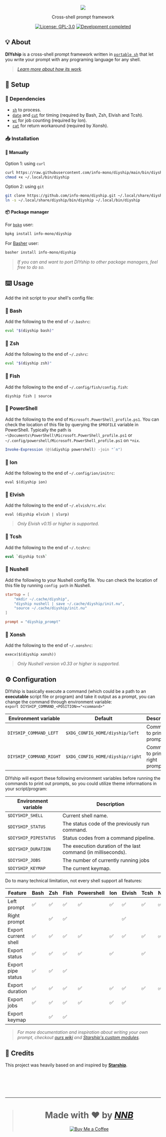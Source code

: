 <p align="center"><a href="https://www.figma.com/file/ivfF5xzAi1zioAkpDHbUyb/DIYship"><img src="https://user-images.githubusercontent.com/43980777/142657083-ec10c6a1-b34b-4517-9110-3d07f7263a63.png"></a></p>
<p align="center">Cross-shell prompt framework</p>
<p align="center"><a href="https://github.com/info-mono/diyship/blob/main/LICENSE"><img src="https://img.shields.io/github/license/info-mono/diyship?labelColor=383838&color=585858&style=for-the-badge" alt="License: GPL-3.0"></a> <a href="https://gist.github.com/NNBnh/9ef453aba3efce26046e0d3119dab5a7#development-completed"><img src="https://img.shields.io/badge/development-completed-%23585858.svg?labelColor=383838&style=for-the-badge&logoColor=FFFFFF" alt="Development completed"></a></p>

## 💡 About

**DIYship** is a cross-shell prompt framework written in [`portable sh`](https://github.com/dylanaraps/pure-sh-bible) that let you write your prompt with any programing language for any shell.

> _[Learn more about how its work](#%EF%B8%8F-configuration)._

## 🚀 Setup

### 🧾 Dependencies

- [`sh`](https://wikipedia.org/wiki/Bourne_shell) to process.
- [`date`](https://wikipedia.org/wiki/Unix_time) and [`cut`](https://wikipedia.org/wiki/Cut_(Unix)) for timing (required by Bash, Zsh, Elvish and Tcsh).
- [`wc`](https://wikipedia.org/wiki/Wc_(Unix)) for job counting (required by Ion).
- [`cat`](https://wikipedia.org/wiki/Cat_(Unix)) for return workaround (required by Xonsh).

### 📥 Installation

#### 🔧 Manually

Option 1: using `curl`

```sh
curl https://raw.githubusercontent.com/info-mono/diyship/main/bin/diyship > ~/.local/bin/diyship
chmod +x ~/.local/bin/diyship
```

Option 2: using `git`

```sh
git clone https://github.com/info-mono/diyship.git ~/.local/share/diyship
ln -s ~/.local/share/diyship/bin/diyship ~/.local/bin/diyship
```

#### 📦 Package manager

For [`bpkg`](https://github.com/bpkg/bpkg) user:

```sh
bpkg install info-mono/diyship
```

For [Basher](https://github.com/bpkg/bpkg) user:

```sh
basher install info-mono/diyship
```

> _If you can and want to port DIYship to other package managers, feel free to do so._

## ⌨️ Usage

Add the init script to your shell's config file:

### 🐚 Bash

Add the following to the end of `~/.bashrc`:

```bash
eval "$(diyship bash)"
```

### 🐚 Zsh

Add the following to the end of `~/.zshrc`:

```zsh
eval "$(diyship zsh)"
```

### 🐚 Fish

Add the following to the end of `~/.config/fish/config.fish`:

```fish
diyship fish | source
```

### 🐚 PowerShell

Add the following to the end of `Microsoft.PowerShell_profile.ps1`.
You can check the location of this file by querying the `$PROFILE` variable in PowerShell.
Typically the path is `~\Documents\PowerShell\Microsoft.PowerShell_profile.ps1` or `~/.config/powershell/Microsoft.PowerShell_profile.ps1` on `*nix`.

```powershell
Invoke-Expression (@(&diyship powershell) -join "`n")
```

### 🐚 Ion

Add the following to the end of `~/.config/ion/initrc`:

```ion
eval $(diyship ion)
```

### 🐚 Elvish

Add the following to the end of `~/.elvish/rc.elv`:

```elv
eval (diyship elvish | slurp)
```

> _Only Elvish v0.15 or higher is supported._

### 🐚 Tcsh

Add the following to the end of `~/.tcshrc`:

```tcsh
eval `diyship tcsh`
```

### 🐚 Nushell

Add the following to your Nushell config file. You can check the location of this file by running `config path` in Nushell.

```toml
startup = [
	"mkdir ~/.cache/diyship",
	"diyship nushell | save ~/.cache/diyship/init.nu",
	"source ~/.cache/diyship/init.nu"
]

prompt = "diyship_prompt"
```

### 🐚 Xonsh

Add the following to the end of `~/.xonshrc`:

```xsh
execx($(diyship xonsh))
```

> _Only Nushell version v0.33 or higher is supported._

## ⚙️ Configuration

DIYship is basically execute a command (which could be a path to an **executable** script file or program) and take it output as a prompt,
you can change the command through environment variable:<br>
`export DIYSHIP_COMMAND_<POSITION>="<command>"`

| Environment variable    | Default                          | Description                    |
| ----------------------- | -------------------------------- | ------------------------------ |
| `DIYSHIP_COMMAND_LEFT`  | `$XDG_CONFIG_HOME/diyship/left`  | Command to print left prompt.  |
| `DIYSHIP_COMMAND_RIGHT` | `$XDG_CONFIG_HOME/diyship/right` | Command to print right prompt. |

DIYship will export these following environment variables before running the commands to print out prompts,
so you could utilize theme informations in your script/program:

| Environment variable  | Description                                                   |
| --------------------- | ------------------------------------------------------------- |
| `$DIYSHIP_SHELL`      | Current shell name.                                           |
| `$DIYSHIP_STATUS`     | The status code of the previously run command.                |
| `$DIYSHIP_PIPESTATUS` | Status codes from a command pipeline.                         |
| `$DIYSHIP_DURATION`   | The execution duration of the last command (in milliseconds). |
| `$DIYSHIP_JOBS`       | The number of currently running jobs                          |
| `$DIYSHIP_KEYMAP`     | The current keymap.                                           |

Do to many technical limitation, not every shell support all features:

| Feature              | Bash | Zsh | Fish | Powershell | Ion | Elvish | Tcsh | Nushell | Xonsh |
| -------------------- | ---- | --- | ---- | ---------- | --- | ------ | ---- | ------- | ----- |
| Left prompt          | ✅   | ✅  | ✅   | ✅         | ✅  | ✅     | ✅   | ✅      | ✅    |
| Right prompt         |      | ✅  | ✅   |            |     | ✅     |      |         |       |
| Export current shell | ✅   | ✅  | ✅   | ✅         | ✅  | ✅     | ✅   | ✅      | ✅    |
| Export status        | ✅   | ✅  | ✅   | ✅         | ✅  |        | ✅   |         | ✅    |
| Export pipe status   | ✅   | ✅  | ✅   |            |     |        |      |         |       |
| Export duration      | ✅   | ✅  | ✅   | ✅         | ✅  | ✅     | ✅   | ✅      | ✅    |
| Export jobs          | ✅   | ✅  | ✅   | ✅         | ✅  | ✅     |      |         | ✅    |
| Export keymap        |      | ✅  | ✅   |            |     |        |      |         |       |

> _For more documentation and inspiration about writing your own prompt, checkout [ours wiki](https://github.com/info-mono/diyship/wiki) and [Starship's custom modules](https://github.com/starship/starship/discussions/1252)._

## 💌 Credits

This project was heavily based on and inspired by [**Starship**](https://starship.rs).

<br><br><br><br>

---

> <h1 align="center">Made with ❤️ by <a href="https://github.com/NNBnh"><i>NNB</i></a></h1>
>
> <p align="center"><a href="https://www.buymeacoffee.com/nnbnh"><img src="https://img.shields.io/badge/buy_me_a_coffee%20-%23FFC387.svg?logo=buy-me-a-coffee&logoColor=333333&style=for-the-badge" alt="Buy Me a Coffee"></a></p>
